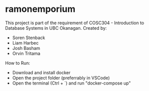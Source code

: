 # ramonemporium

This project is part of the requirement of COSC304 - Introduction to Database Systems in UBC Okanagan.
Created by:
- Soren Stenback
- Liam Harbec
- Josh Basham
- Orvin Tritama

How to Run:
- Download and install docker
- Open the project folder (preferrably in VSCode)
- Open the terminal (Ctrl + `) and run "docker-compose up"
